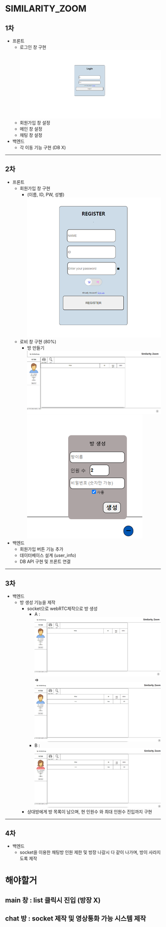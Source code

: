 # SIMILARITY_ZOOM

## 1차
- 프론트
    - 로그인 창 구현
    ![alt text](image.png)
    - 회원가입 창 설정
    - 메인 창 설정
    - 채팅 창 설정
- 백엔드
    - 각 이동 기능 구현 (DB X)

---------------------------------------------

## 2차
- 프론트 
    - 회원가입 창 구현 
        - (이름, ID, PW, 성별)
        ![alt text](image-2.png)
    - 로비 창 구현 (80%)
        - 방 만들기
        ![alt text](image-1.png)
        ![alt text](image-3.png)
- 백엔드
    - 회원가입 버튼 기능 추가
    - 데이터베이스 설계 (user_info)
    - DB API 구현 및 프론트 연결

---------------------------------------------

## 3차
- 백엔드
    - 방 생성 기능을 제작
        - socket으로 webRTC제작으로 방 생성
            - A : ![alt text](image-4.png) => ![alt text](image-5.png)
            - B : ![alt text](image-6.png)
        - 상대방에게 방 목록이 남으며, 현 인원수 와 최대 인원수 진입까지 구현

---------------------------------------------

## 4차
- 백엔드
    - socket을 이용한 채팅방 인원 제한 및 방장 나갈시 다 같이 나가며, 방이 사라지도록 제작

# 해야할거 
## main 창 : list 클릭시 진입 (방장 X)
## chat 방 : socket 제작 및 영상통화 가능 시스템 제작